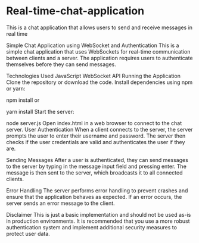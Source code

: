 # Real-time-chat-application
This is a chat application that allows users to send and receive messages in real time

Simple Chat Application using WebSocket and Authentication
This is a simple chat application that uses WebSockets for real-time communication between clients and a server. The application requires users to authenticate themselves before they can send messages.

Technologies Used
JavaScript
WebSocket API
Running the Application
Clone the repository or download the code.
Install dependencies using npm or yarn:

npm install
or

yarn install
Start the server:

node server.js
Open index.html in a web browser to connect to the chat server.
User Authentication
When a client connects to the server, the server prompts the user to enter their username and password. The server then checks if the user credentials are valid and authenticates the user if they are.

Sending Messages
After a user is authenticated, they can send messages to the server by typing in the message input field and pressing enter. The message is then sent to the server, which broadcasts it to all connected clients.

Error Handling
The server performs error handling to prevent crashes and ensure that the application behaves as expected. If an error occurs, the server sends an error message to the client.

Disclaimer
This is just a basic implementation and should not be used as-is in production environments. It is recommended that you use a more robust authentication system and implement additional security measures to protect user data.

